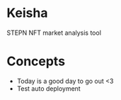 # Keisha

STEPN NFT market analysis tool

# Concepts

* Today is a good day to go out <3
* Test auto deployment
